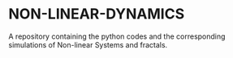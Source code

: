 # NON-LINEAR-DYNAMICS
A repository containing the python codes and the corresponding simulations of Non-linear Systems and fractals.
